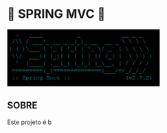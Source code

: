 # :cherry_blossom: SPRING MVC :cherry_blossom:

<img src="./src/main/resources/img/image001.png" weidth="500px"/>

## SOBRE

Este projeto é b